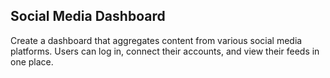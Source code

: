 ## Social Media Dashboard

Create a dashboard that aggregates content from various social media platforms. Users can log in, connect their accounts, and view their feeds in one place.
